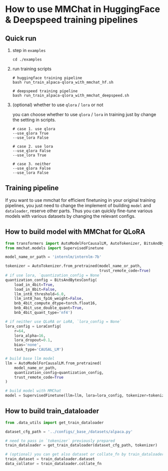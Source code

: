 # How to use MMChat in HuggingFace & Deepspeed training pipelines

## Quick run

1. step in `examples`

   ```shell
   cd ./examples
   ```

2. run training scripts

   ```shell
   # huggingface training pipeline
   bash run_train_alpaca-qlora_with_mmchat_hf.sh

   # deepspeed training pipeline
   bash run_train_alpaca-qlora_with_mmchat_deepspeed.sh
   ```

3. (optional) whether to use `qlora` / `lora` or not

   you can choose whether to use `qlora` / `lora` in training just by change the setting in scripts.

   ```
   # case 1. use qlora
   --use_qlora True
   --use_lora False

   # case 2. use lora
   --use_qlora False
   --use_lora True

   # case 3. neither
   --use_qlora False
   --use_lora False
   ```

## Training pipeline

If you want to use mmchat for efficient finetuning in your original training pipelines, you just need to change the implement of building `model` and `dataloader`, reserve other parts. Thus you can quickly fine-tune various models with various datasets by changing the relevant configs.

## How to build model with MMChat for QLoRA

```python
from transformers import AutoModelForCausalLM, AutoTokenizer, BitsAndBytesConfig
from mmchat.models import SupervisedFinetune

model_name_or_path = 'internlm/internlm-7b'

tokenizer = AutoTokenizer.from_pretrained(model_name_or_path,
                                          trust_remote_code=True)
# if use lora, `quantization_config = None`
quantization_config = BitsAndBytesConfig(
    load_in_4bit=True,
    load_in_8bit=False,
    llm_int8_threshold=6.0,
    llm_int8_has_fp16_weight=False,
    bnb_4bit_compute_dtype=torch.float16,
    bnb_4bit_use_double_quant=True,
    bnb_4bit_quant_type='nf4')

# if neither use QLoRA or LoRA, `lora_config = None`
lora_config = LoraConfig(
    r=64,
    lora_alpha=16,
    lora_dropout=0.1,
    bias='none',
    task_type='CAUSAL_LM')

# build base llm model
llm = AutoModelForCausalLM.from_pretrained(
    model_name_or_path,
    quantization_config=quantization_config,
    trust_remote_code=True
)

# build model with MMChat
model = SupervisedFinetune(llm=llm, lora=lora_config, tokenizer=tokenizer)

```

## How to build train_dataloader

```python
from .data_utils import get_train_dataloader

dataset_cfg_path = '../configs/_base_/datasets/alpaca.py'

# need to pass in `tokenizer` previously prepared
train_dataloader = get_train_dataloader(dataset_cfg_path, tokenizer)

# (optional) you can get also dataset or collate_fn by train_dataloader
train_dataset = train_dataloader.dataset
data_collator = train_dataloader.collate_fn
```
